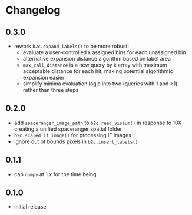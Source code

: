 # Changelog

## 0.3.0
- rework `b2c.expand_labels()` to be more robust:
    - evaluate a user-controlled `k` assigned bins for each unassigned bin
    - alternative expansion distance algorithm based on label area
    - `max_call_distance` is a new query by `k` array with maximum acceptable distance for each hit, making potential algorithmic expansion easier
    - simplify minima evaluation logic into two (queries with 1 and >1) rather than three steps

## 0.2.0
- add `spaceranger_image_path` to `b2c.read_visium()` in response to 10X creating a unified spaceranger spatial folder
- `b2c.scaled_if_image()` for processing IF images
- ignore out of bounds pixels in `b2c.insert_labels()`

## 0.1.1
- cap `numpy` at 1.x for the time being

## 0.1.0
- initial release
